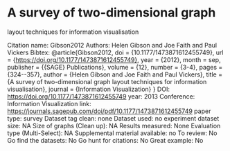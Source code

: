 # A survey of two-dimensional graph
layout techniques for information
visualisation

Citation name: Gibson2012
Authors: Helen Gibson and Joe Faith and Paul Vickers
Bibtex: @article{Gibson2012,
doi = {10.1177/1473871612455749},
url = {https://doi.org/10.1177/1473871612455749},
year = {2012},
month = sep,
publisher = {{SAGE} Publications},
volume = {12},
number = {3-4},
pages = {324--357},
author = {Helen Gibson and Joe Faith and Paul Vickers},
title = {A survey of two-dimensional graph layout techniques for information visualisation},
journal = {Information Visualization}
}
DOI: https://doi.org/10.1177/1473871612455749
year: 2013
Conference: Information Visualization
link: https://journals.sagepub.com/doi/pdf/10.1177/1473871612455749
paper type: survey
Dataset tag clean: none
Dataset used: no experiment
dataset size: NA
Size of graphs (Clean up): NA
Results measured: None
Evaluation type (Multi-Select): NA
Supplemental material available: no
To review: No
Go find the datasets: No
Go hunt for citations: No
Great example: No